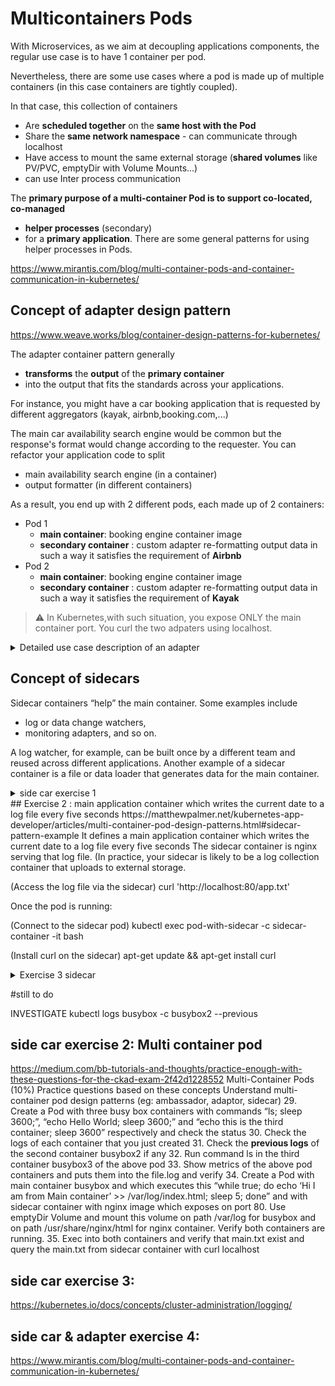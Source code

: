 # Multicontainers Pods
With Microservices, as we aim at decoupling applications components, the regular use case is to have 1 container per pod.

Nevertheless, there are some use cases where a pod is made up of multiple containers (in this case containers are tightly coupled).

In that case, this collection of containers
-	Are **scheduled together** on the **same host with the Pod**
-	Share the **same network namespace** - can communicate through localhost
-	Have access to mount the same external storage (**shared volumes** like PV/PVC, emptyDir with Volume Mounts...)
- can use Inter process communication

The **primary purpose of a multi-container Pod is to support co-located, co-managed**
- **helper processes** (secondary)
- for a **primary application**.
There are some general patterns for using helper processes in Pods.

https://www.mirantis.com/blog/multi-container-pods-and-container-communication-in-kubernetes/

## Concept of adapter design pattern
https://www.weave.works/blog/container-design-patterns-for-kubernetes/

The adapter container pattern generally
- **transforms** the **output** of the **primary container**
- into the output that fits the standards across your applications.

For instance, you might have a car booking application that is requested by different aggregators (kayak, airbnb,booking.com,...)

The main car availability search engine would be common but the response's format would change according to the requester.
You can refactor your application code to split
- main availability search engine (in a container)
- output formatter (in different containers)

As a result, you end up with 2 different pods, each made up of 2 containers:
- Pod 1
  - **main container**: booking engine container image
  - **secondary container** : custom adapter re-formatting output data in such a way it satisfies the requirement of **Airbnb**
- Pod 2
  - **main container**: booking engine container image
  - **secondary container** : custom adapter re-formatting output data in such a way it satisfies the requirement of **Kayak**

> :warning: In Kubernetes,with such situation, you expose ONLY the main container port. You curl the two adpaters using localhost.

<details>
<summary> Detailed use case description of an adapter </summary>

### Custom node.js containers

#### useful docker commands to build and push on docker hub
In the docker-image sub directory, you'll find the definition of those custom images.

> docker login docker.io

> docker build --tag pgolard/test-main-booking:v4 ./testMain/.
> docker push pgolard/test-main-booking:v4
> docker build --tag pgolard/test-adapter-airbnb:v4 ./testAdapterAirbnb/.
> docker push pgolard/test-adapter-airbnb:v4
> docker build --tag pgolard/test-adapter-kayak:v4 ./testAdapterKayak/.
> docker push pgolard/test-adapter-kayak:v4

#### main container description

Consist of a containerized micro service that basically handles a "simplified" car booking service.
This service consists of
- a single route : GET /bookCar/
- this single route identifies an available car
- send through localhost the description of the available car to a secondary application
- the secondary application reformats the result to send back to the requester
- the primary app sends the response to the requester

#### secodary containers description

The secondary containers' role is only to reformat the response, with same route *formatCarInfo*
- kayak
- airbnb  

### Pods definitions

#### airbnb pod

```
apiVersion: v1
kind: Pod
metadata:
  labels:
    app: booking-app-airbnb
  name: booking-app-airbnb
spec:
  containers:
  - image: pgolard/test-main-booking:v4
    name: test-main-booking
    ports:
    - containerPort: 33
  - image: pgolard/test-adapter-airbnb:v4
    name: test-adapter-airbnb
    #ports:
    #- containerPort: 9096  
  dnsPolicy: ClusterFirst
  restartPolicy: Never
status: {}
```

#### kayak pod

```
apiVersion: v1
kind: Pod
metadata:
  labels:
    app: booking-app-kayak
  name: booking-app-kayak
spec:
  containers:
  - image: pgolard/test-main-booking:v4
    name: test-main-booking
    ports:
    - containerPort: 33
  - image: pgolard/test-adapter-kayak:v4
    name: test-adapter-kayak
    #ports:
    #- containerPort: 9096
  dnsPolicy: ClusterFirst
  restartPolicy: Never
status: {}
```

### testing the applications

> kubectl get pods -o wide
```
NAME                 READY   STATUS    RESTARTS   AGE   IP            NODE       NOMINATED NODE   READINESS GATES
booking-app-airbnb   2/2     Running   0          5s    172.17.0.14   minikube   <none>           <none>
booking-app-kayak    2/2     Running   0          76s   172.17.0.13   minikube   <none>           <none>
```

> minkube ssh

>curl http://172.17.0.13:33/bookCar
{"carid":"1-XXX-333","price":55,"currency":"euro","status":"available","message":"welcome to kayak","payment_method":"visa"}

>curl http://172.17.0.14:33/bookCar
{"carid":"1-XXX-333","status":"available","costs":"10 euros an hour","payment_method":"paypal airbnb"}$

### remark

In prod environment, we would have
- encapsulated the pods into a deployment
- exposed them via services
- plugged an ingress with different backend routes



</details>


## Concept of sidecars

Sidecar containers “help” the main container.
Some examples include
- log or data change watchers,
- monitoring adapters, and so on.

A log watcher, for example, can be built once by a different team and reused across different applications. Another example of a sidecar container is a file or data loader that generates data for the main container.

<details>
<summary>side car exercise 1</summary>
### side car exercise 1: Multi container pod
Create a multicontainer pod with
- a main container nginx with an index.hmtl where /usr/share/nginx/html
- a sidecar application container busybox which writes updates the index html file used by nginx
"while true; do date >> /tmp/index.html; sleep 1; done"

The goal here is to make your busy box container update the index.html of your nginx web server.

1. create a yaml file with a pod made up of one container + executing the command :
> kubectl run --restart=Never --dry-run -o yaml mybusypod --image=busybox -- /bin/sh -c "while true; do date >> /tmp/index.html; sleep 1; done" > pod_sidecar_1.yaml

2. update the pod and create an **Empty Dir** shared **volume**
```
...
spec:
  volumes:
  - name: index-vol
    emptyDir: {}
...
```
3. mount the shared volume to busybox container
```
...
spec:
  containers:
  - name: mybusybox
    image: busybox
    command: ["/bin/sh"]
    args: ["-c", "while true; do date >> /tmp/index.html; sleep 1; done"]
    volumeMounts:
    - name: index-vol
```

4. add the nginx container and mount the shared volume to volumeMounts */usr/share/nginx/html*

```
...
spec:
  containers:
  - name: mynginx
    image: nginx
    volumeMounts:
    - name: index-vol
      mountPath: /usr/share/nginx/html
```

Here us the complete yaml:
```
apiVersion: v1
kind: Pod
metadata:
  creationTimestamp: null
  labels:
    run: sidecar1
  name: sidecar1
spec:
  volumes:
  - name: index-vol
    emptyDir: {}
  containers:
  - name: mynginx
    image: nginx
    volumeMounts:
    - name: index-vol
      mountPath: /usr/share/nginx/html
  - name: mybusybox
    image: busybox
    command: ["/bin/sh"]
    args: ["-c", "while true; do date >> /tmp/index.html; sleep 1; done"]
    volumeMounts:
    - name: index-vol
      mountPath: /tmp
  dnsPolicy: ClusterFirst
  restartPolicy: Never
status: {}

```

5. exec into your pods :
> kubectl exec sidecar1 -c mybusybox -- ls /tmp
```
index.html
```

> kubectl get pods -o wide
```
NAME       READY   STATUS    RESTARTS   AGE   IP            NODE       NOMINATED NODE   READINESS GATES
sidecar1   2/2     Running   0          33s   172.17.0.13   minikube   <none>           <none>
```

6. curl your nginx index:
> minikube ssh

> curl 172.17.0.13

```
Mon May 11 00:42:04 UTC 2020
Mon May 11 00:42:05 UTC 2020
Mon May 11 00:42:06 UTC 2020
Mon May 11 00:42:07 UTC 2020
Mon May 11 00:42:08 UTC 2020
Mon May 11 00:42:09 UTC 2020
Mon May 11 00:42:10 UTC 2020
Mon May 11 00:42:11 UTC 2020
Mon May 11 00:42:12 UTC 2020
Mon May 11 00:42:13 UTC 2020
Mon May 11 00:42:14 UTC 2020
Mon May 11 00:42:15 UTC 2020
Mon May 11 00:42:16 UTC 2020
Mon May 11 00:42:17 UTC 2020
Mon May 11 00:42:18 UTC 2020
Mon May 11 00:42:19 UTC 2020
Mon May 11 00:42:20 UTC 2020
Mon May 11 00:42:21 UTC 2020
Mon May 11 00:42:22 UTC 2020
Mon May 11 00:42:23 UTC 2020
Mon May 11 00:42:24 UTC 2020
Mon May 11 00:42:25 UTC 2020
Mon May 11 00:42:26 UTC 2020
Mon May 11 00:42:27 UTC 2020
Mon May 11 00:42:28 UTC 2020
Mon May 11 00:42:29 UTC 2020
Mon May 11 00:42:30 UTC 2020
Mon May 11 00:42:31 UTC 2020
```

### Remarks

This first exercise is not a "clean" sidecar, since the most common usecase for a side car is
https://www.weave.works/blog/container-design-patterns-for-kubernetes/

The sidecar container extends and works with the primary container. This pattern is best used when there is a clear difference between a primary container and any secondary tasks that need to be done for it.

For example, a web server container (a primary application) that needs to have its logs parsed and forwarded to log storage (a secondary task) may use a sidecar container that takes care of the log forwarding. This same sidecar container can also be used in other places in the stack to forward logs for other web servers or even other applications

In this exercise, we do a bit the opposite: the secondary container writes stuff consumed by the main. The problem is that the defulat nginx image creates symlinks for access.log and error.log in such a way they are redirected to STDOUT and STDERR to make it easy to docker engine to get the logs by command

</details>
## Exercise 2 : main application container which writes the current date to a log file every five seconds
https://matthewpalmer.net/kubernetes-app-developer/articles/multi-container-pod-design-patterns.html#sidecar-pattern-example
It defines a main application container which writes
the current date to a log file every five seconds
The sidecar container is nginx serving that log file.
(In practice, your sidecar is likely to be a log collection
container that uploads to external storage.

(Access the log file via the sidecar)
curl 'http://localhost:80/app.txt'

Once the pod is running:

  (Connect to the sidecar pod)
  kubectl exec pod-with-sidecar -c sidecar-container -it bash

  (Install curl on the sidecar)
  apt-get update && apt-get install curl

<details>
<summary>Exercise 3 sidecar </summary>
### Exercise 3 : main application writes two log files and 2 different site cars have to handle one of them
main container is busybox image that does a while true and persist at each step
- "coucou $(date)" >> /var/log/1.log;
- echo "$(date) INFO yoooo" >> /var/log/2.log;
- then sleep 1

Then add 2 busybox sidecars
- sidecar-log-1: 'tail -n+1 -f /var/log/1.log'
- sidecar-log-2: 'tail -n+1 -f /var/log/2.log'


1. create the pods made up of three containers with a shared volume :
```
apiVersion: v1
kind: Pod
metadata:
  creationTimestamp: null
  labels:
    run: maincont
  name: maincont
spec:
  volumes:
  - name: logvol
    emptyDir: {}
  containers:
  - args:
    - /bin/sh
    - -c
    - while true; do echo "coucou $(date)" >> /var/log/1.log;
      echo "$(date) INFO yoooo" >> /var/log/2.log; sleep 1; done
    image: busybox
    name: maincontainer
    volumeMounts:
    - mountPath: /var/log
      name: logvol
  - args:
    - /bin/sh
    - -c
    - tail -n+1 -f /var/log/1.log
    image: busybox
    volumeMounts:
    - mountPath: /var/log
      name: logvol
    name: sidecar-log-1
  - args:
    - /bin/sh
    - -c
    - tail -n+1 -f /var/log/2.log
    image: busybox
    name: sidecar-log-2
    volumeMounts:
    -  mountPath: /var/log
       name: logvol
    resources: {}
  dnsPolicy: ClusterFirst
  restartPolicy: Never
status: {}

```

2. test your pods containers logs

> kubectl logs maincont -c sidecar-log-1
```
coucou Mon May 11 01:12:20 UTC 2020
coucou Mon May 11 01:12:21 UTC 2020
coucou Mon May 11 01:12:22 UTC 2020
coucou Mon May 11 01:12:23 UTC 2020
coucou Mon May 11 01:12:24 UTC 2020
coucou Mon May 11 01:12:25 UTC 2020
coucou Mon May 11 01:12:26 UTC 2020
coucou Mon May 11 01:12:27 UTC 2020
coucou Mon May 11 01:12:28 UTC 2020
coucou Mon May 11 01:12:29 UTC 2020
coucou Mon May 11 01:12:30 UTC 2020
coucou Mon May 11 01:12:31 UTC 2020
coucou Mon May 11 01:12:32 UTC 2020
coucou Mon May 11 01:12:33 UTC 2020
coucou Mon May 11 01:12:34 UTC 2020
coucou Mon May 11 01:12:35 UTC 2020
coucou Mon May 11 01:12:36 UTC 2020
coucou Mon May 11 01:12:37 UTC 2020
coucou Mon May 11 01:12:38 UTC 2020
```

> kubectl logs maincont -c sidecar-log-2

```
Mon May 11 01:12:20 UTC 2020 INFO yoooo
Mon May 11 01:12:21 UTC 2020 INFO yoooo
Mon May 11 01:12:22 UTC 2020 INFO yoooo
Mon May 11 01:12:23 UTC 2020 INFO yoooo
Mon May 11 01:12:24 UTC 2020 INFO yoooo
Mon May 11 01:12:25 UTC 2020 INFO yoooo
Mon May 11 01:12:26 UTC 2020 INFO yoooo
Mon May 11 01:12:27 UTC 2020 INFO yoooo
Mon May 11 01:12:28 UTC 2020 INFO yoooo
Mon May 11 01:12:29 UTC 2020 INFO yoooo
Mon May 11 01:12:30 UTC 2020 INFO yoooo
Mon May 11 01:12:31 UTC 2020 INFO yoooo
Mon May 11 01:12:32 UTC 2020 INFO yoooo
Mon May 11 01:12:33 UTC 2020 INFO yoooo
Mon May 11 01:12:34 UTC 2020 INFO yoooo
Mon May 11 01:12:35 UTC 2020 INFO yoooo
Mon May 11 01:12:36 UTC 2020 INFO yoooo
Mon May 11 01:12:37 UTC 2020 INFO yoooo
Mon May 11 01:12:38 UTC 2020 INFO yoooo
Mon May 11 01:12:39 UTC 2020 INFO yoooo
Mon May 11 01:12:40 UTC 2020 INFO yoooo
Mon May 11 01:12:41 UTC 2020 INFO yoooo
Mon May 11 01:12:42 UTC 2020 INFO yoooo
```


</details>

#still to do


INVESTIGATE kubectl logs busybox -c busybox2 --previous

## side car exercise 2: Multi container pod
https://medium.com/bb-tutorials-and-thoughts/practice-enough-with-these-questions-for-the-ckad-exam-2f42d1228552
Multi-Container Pods (10%)
Practice questions based on these concepts
Understand multi-container pod design patterns (eg: ambassador, adaptor, sidecar)
29. Create a Pod with three busy box containers with commands “ls; sleep 3600;”, “echo Hello World; sleep 3600;” and “echo this is the third container; sleep 3600” respectively and check the status
30. Check the logs of each container that you just created
31. Check the **previous logs** of the second container busybox2 if any
32. Run command ls in the third container busybox3 of the above pod
33. Show metrics of the above pod containers and puts them into the file.log and verify
34. Create a Pod with main container busybox and which executes this “while true; do echo ‘Hi I am from Main container’ >> /var/log/index.html; sleep 5; done” and with sidecar container with nginx image which exposes on port 80. Use emptyDir Volume and mount this volume on path /var/log for busybox and on path /usr/share/nginx/html for nginx container. Verify both containers are running.
35. Exec into both containers and verify that main.txt exist and query the main.txt from sidecar container with curl localhost

## side car exercise 3:
https://kubernetes.io/docs/concepts/cluster-administration/logging/

## side car & adapter exercise 4:
https://www.mirantis.com/blog/multi-container-pods-and-container-communication-in-kubernetes/
